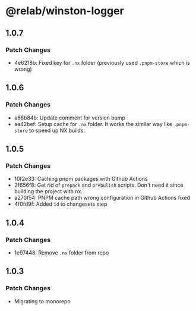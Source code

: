 # @relab/winston-logger

## 1.0.7

### Patch Changes

-   4e6218b: Fixed key for `.nx` folder (previously used `.pnpm-store` which is wrong)

## 1.0.6

### Patch Changes

-   a68b84b: Update comment for version bump
-   aa42bef: Setup cache for `.nx` folder.
    It works the similar way like `.pnpm-store` to speed up NX builds.

## 1.0.5

### Patch Changes

-   10f2e33: Caching pnpm packages with Github Actions
-   2f656f8: Get rid of `prepack` and `prebulish` scripts. Don't need it since building the project with nx.
-   a270f54: PNPM cache path wrong configuration in Github Actions fixed
-   4f0fd9f: Added `id` to changesets step

## 1.0.4

### Patch Changes

-   1e97448: Remove `.nx` folder from repo

## 1.0.3

### Patch Changes

-   Migrating to monorepo
